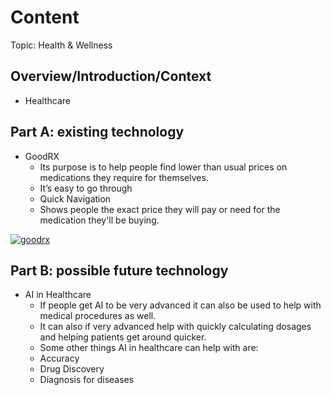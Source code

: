 # Content
Topic: Health & Wellness


## Overview/Introduction/Context
* Healthcare

## Part A: existing technology
* GoodRX
  * Its purpose is to help people find lower than usual prices on medications they require for themselves.
  * It’s easy to go through
  * Quick Navigation
  * Shows people the exact price they will pay or need for the medication they'll be buying.
 
[![goodrx](https://github-production-user-asset-6210df.s3.amazonaws.com/235416589/503316460-b8e867a2-d6b3-499a-8c3c-1a068b66ddf9.png?X-Amz-Algorithm=AWS4-HMAC-SHA256&X-Amz-Credential=AKIAVCODYLSA53PQK4ZA%2F20251020%2Fus-east-1%2Fs3%2Faws4_request&X-Amz-Date=20251020T173914Z&X-Amz-Expires=300&X-Amz-Signature=804223bb600d6ea9e1e96032c69e9d1a0e86b3d839f5bcbdf7308c4427d13289&X-Amz-SignedHeaders=host)](https://www.goodrx.com/?srsltid=AfmBOopnf8j2gVg-Kqs2bIYIH5TJmfr2GD5MQxM2R-oieSK1omGaDvv7)

## Part B: possible future technology
* AI in Healthcare
  * If people get AI to be very advanced it can also be used to help with medical procedures as well.
  * It can also if very advanced help with quickly calculating dosages and helping patients get around quicker.
  * Some other things AI in healthcare can help with are:
  * Accuracy
  * Drug Discovery
  * Diagnosis for diseases
